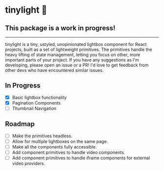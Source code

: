 # tinylight 🎉
## This package is a work in progress!
---
tinylight is a tiny, ustyled, unopinionated lightbox component for React projects, built as a set of lightweight primitives. The primitives handle the heavy lifting of state management, letting you focus on other, more important parts of your project. If you have any suggestions as I'm developing, please open an issue or a PR! I'd love to get feedback from other devs who have encountered similar issues.
## In Progress
- [x] Basic lightbox functionality
- [x] Pagination Components 
- [ ] Thumbnail Navigation
## Roadmap
- [ ] Make the primitives headless.
- [ ] Allow for multiple lightboxes on the same page.
- [ ] Make all the components fully accessible.
- [ ] Add component primitives to handle video components.
- [ ] Add component primitives to handle iframe components for external video providers.